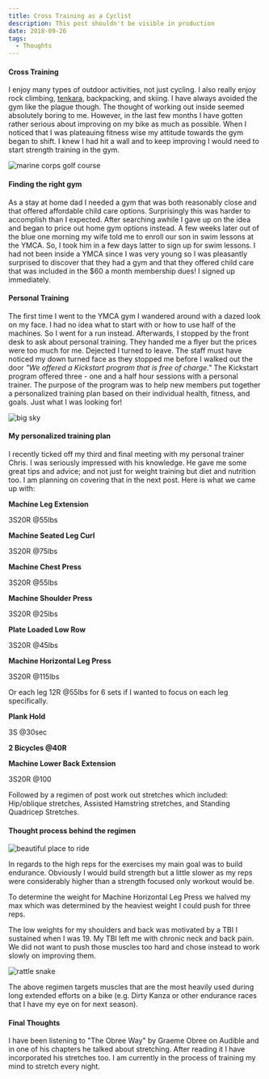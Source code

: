 ```yaml
---
title: Cross Training as a Cyclist
description: This post shouldn't be visible in production
date: 2018-09-26
tags: 
  - Thoughts
---
```

<h4>Cross Training</h4>

<p>I enjoy many types of outdoor activities, not just cycling. I also really enjoy rock climbing, <a href="http://www.fallfishtenkara.com" target="_blank" rel="noopener">tenkara</a>, backpacking, and skiing. I have always avoided the gym like the plague though. The thought of working out inside seemed absolutely boring to me. However, in the last few months I have gotten rather serious about improving on my bike as much as possible. When I noticed that I was plateauing fitness wise my attitude towards the gym began to shift. I knew I had hit a wall and to keep improving I would need to start strength training in the gym.&nbsp;</p>

<img src="https://macadam-grinding-photos.s3.us-west-2.amazonaws.com/Initial+Content/Photos/gravel+riding-gravel+grinding-gravel+cyclist-bicycles-bike+riding-adventure-cyclist-golf+course.jpg" alt="marine corps golf course" class="blogImages" />

<h4>Finding the right gym</h4>

<p>As a stay at home dad I needed a gym that was both reasonably close and that offered affordable child care options. Surprisingly this was harder to accomplish than I expected. After searching awhile I gave up on the idea and began to price out home gym options instead. A few weeks later out of the blue one morning my wife told me to enroll our son in swim lessons at the YMCA. So, I took him in a few days latter to sign up for swim lessons. I had not been inside a YMCA since I was very young so I was pleasantly surprised to discover that they had a gym and that they offered child care that was included in the $60 a month membership dues! I signed up immediately.</p>

<h4>Personal Training</h4>

<p>The first time I went to the YMCA gym I wandered around with a dazed look on my face. I had no idea what to start with or how to use half of the machines. So I went for a run instead. Afterwards, I stopped by the front desk to ask about personal training. They handed me a flyer but the prices were too much for me. Dejected I turned to leave. The staff must have noticed my down turned face as they stopped me before I walked out the door <em>"We offered a Kickstart program that is free of charge."</em> The Kickstart program offered three - one and a half hour sessions with a personal trainer. The purpose of the program was to help new members put together a personalized training plan based on their individual health, fitness, and goals. Just what I was looking for!</p>

<img src="https://macadam-grinding-photos.s3.us-west-2.amazonaws.com/Initial+Content/Photos/gravel+riding-gravel+grinding-gravel+cyclist-bicycles-bike+riding-adventure-cyclist-no+rain.jpg" alt="big sky" class="blogImages" />

<h4>My personalized training plan</h4>

<p>I recently ticked off my third and final meeting with my personal trainer Chris. I was seriously impressed with his knowledge. He gave me some great tips and advice; and not just for weight training but diet and nutrition too. I am planning on covering that in the next post. Here is what we came up with:</p>

<p><strong>Machine Leg Extension</strong></p>

<p>3S20R @55lbs</p>

<p><strong>Machine Seated Leg Curl</strong></p>

<p>3S20R @75lbs</p>

<p><strong>Machine Chest Press</strong></p>

<p>3S20R @55lbs</p>

<p><strong>Machine Shoulder Press</strong></p>

<p>3S20R @25lbs</p>

<p><strong>Plate Loaded Low Row</strong></p>

<p>3S20R @45lbs</p>

<p><strong>Machine Horizontal Leg Press</strong></p>

<p>3S20R @115lbs</p>

<p>Or each leg 12R @55lbs for 6 sets if I wanted to focus on each leg specifically.&nbsp;</p>

<p><strong>Plank Hold</strong></p>

<p>3S @30sec</p>

<p><strong>2 Bicycles @40R</strong></p>

<p><strong>Machine Lower Back Extension</strong></p>

<p>3S20R @100</p>

<p>Followed by a regimen of post work&nbsp;out stretches which included: Hip/oblique stretches, Assisted Hamstring stretches, and Standing Quadricep Stretches.</p>

<h4>Thought process behind the regimen</h4>

<img src="https://macadam-grinding-photos.s3.us-west-2.amazonaws.com/Initial+Content/Photos/gravel+riding-gravel+grinding-gravel+cyclist-bicycles-bike+riding-adventure-cyclist-paradise+2.0.jpg" alt="beautiful place to ride" class="blogImages" />

<p>In regards to the high reps for the exercises my main goal was to build endurance. Obviously I would build strength but a little slower as my reps were considerably higher than a strength focused only workout would be.</p>

<p>To determine the weight for Machine Horizontal Leg Press we halved my max which was determined by the heaviest weight I could push for three reps.&nbsp;</p>

<p>The low weights for my shoulders and back was motivated by a TBI I sustained when I was 19. My TBI left me with chronic neck and back pain. We did not want to push those muscles too hard and chose instead to work slowly on improving them.</p>

<img src="https://macadam-grinding-photos.s3.us-west-2.amazonaws.com/Initial+Content/Photos/gravel+riding-gravel+grinding-gravel+cyclist-bicycles-bike+riding-adventure-cyclist-rattlesnake.jpg" alt="rattle snake" class="blogImages" />

<p>The above regimen targets muscles that are the most heavily used during long extended efforts on a bike (e.g. Dirty Kanza or other endurance races that I have my eye on for next season).&nbsp;</p>

<h4>Final Thoughts</h4>

<p>I have been listening to "The Obree Way" by Graeme Obree on Audible and in one of his chapters he talked about stretching. After reading it I&nbsp;have incorporated his stretches too. I am currently in the process of training my mind to stretch every night.&nbsp;</p>
